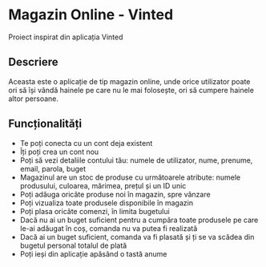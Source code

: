 # Magazin Online - Vinted
Proiect inspirat din aplicația Vinted

## Descriere
Aceasta este o aplicație de tip magazin online, unde orice utilizator poate ori să își vândă hainele pe care nu le mai folosește, ori să cumpere hainele altor persoane.

## Funcționalități
- Te poți conecta cu un cont deja existent
- Îți poți crea un cont nou
- Poți să vezi detaliile contului tău: numele de utilizator, nume, prenume, email, parola, buget
- Magazinul are un stoc de produse cu următoarele atribute: numele produsului, culoarea, mărimea, prețul și un ID unic
- Poți adăuga oricâte produse noi în magazin, spre vânzare
- Poți vizualiza toate produsele disponibile în magazin
- Poți plasa oricâte comenzi, în limita bugetului
- Dacă nu ai un buget suficient pentru a cumpăra toate produsele pe care le-ai adăugat în coș, comanda nu va putea fi realizată
- Dacă ai un buget suficient, comanda va fi plasată și ți se va scădea din bugetul personal totalul de plată
- Poți ieși din aplicație apăsând o tastă anume